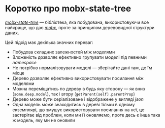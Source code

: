 # Коротко про mobx-state-tree

[_mobx-state-tree_](https://github.com/mobxjs/mobx-state-tree) — бібліотека, яка побудована, використовуючи все найкраще, що дає [_mobx_](https://github.com/mobxjs/mobx), проте за принципом деревовидної структури даних.

Цей підхід має декілька значних переваг:

- Побудова складних залежностей між моделями
- Вложеність дозволяє ефективно групувати моделі під певними _namespace_
- Не потрібно нормалізовувати моделі — зберігайте дані там, де їм місце
- Дерево дозволяє ефективно використовувати посилання між моделями
- Можна переміщатись по дереву в будь яку сторону — як вниз (`some.deep.model`), так і вгору (`getParent(self).parentProp`)
- Дерево може бути серіалізоване і відображене у вигляді _json_
- Одна модель може знаходитись в дереві тільки в одному екземплярі, що змушує використовувати посилання на неї, це застерігає від проблем, коли ми її оновляємо, проте десь є інша така ж модель, яку ми не оновили
